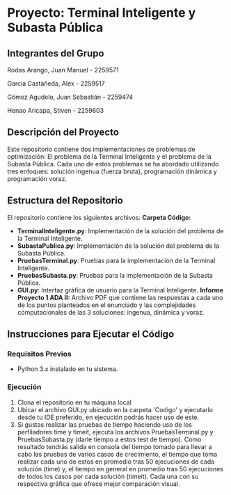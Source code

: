 # Proyecto: Terminal Inteligente y Subasta Pública

## Integrantes del Grupo

Rodas Arango, Juan Manuel - 2259571

García Castañeda, Alex - 2259517

Gómez Agudelo, Juan Sebastián - 2259474

Henao Aricapa, Stiven - 2259603

## Descripción del Proyecto
Este repositorio contiene dos implementaciones de problemas de optimización: El problema de la Terminal Inteligente y el problema de la Subasta Pública. Cada uno de estos problemas se ha abordado utilizando tres enfoques: solución ingenua (fuerza bruta), programación dinámica y programación voraz.

## Estructura del Repositorio
El repositorio contiene los siguientes archivos:
**Carpeta Código:**
  - **TerminalInteligente.py**: Implementación de la solución del problema de la Terminal Inteligente.
  - **SubastaPublica.py**: Implementación de la solución del problema de la Subasta Pública.
  - **PruebasTerminal.py**: Pruebas para la implementación de la Terminal Inteligente.
  - **PruebasSubasta.py**: Pruebas para la implementación de la Subasta Pública.
  - **GUI.py**: Interfaz gráfica de usuario para la Terminal Inteligente.
**Informe Proyecto 1 ADA II:** Archivo PDF que contiene las respuestas a cada uno de los puntos planteados en el enunciado y las complejidades computacionales de las 3 soluciones: ingenua, dinámica y voraz.

## Instrucciones para Ejecutar el Código

### Requisitos Previos
- Python 3.x instalado en tu sistema.

### Ejecución
1. Clona el repositorio en tu máquina local
2. Ubicar el archivo GUI.py ubicado en la carpeta 'Codigo' y ejecutarlo desde tu IDE preferido, en ejecución podrás hacer uso de este.
3. Si gustas realizar las pruebas de tiempo haciendo uso de los perfiladores time y timeit, ejecuta los archivos PruebasTerminal.py y PruebasSubasta.py (darle tiempo a estos test de tiempo). Como resultado tendrás salida en consola del tiempo tomado para llevar a cabo las pruebas de varios casos de crecimiento, el tiempo que toma realizar cada uno de estos en promedio tras 50 ejecuciones de cada solución (time) y, el tiempo en general en promedio tras 50 ejecuciones de todos los casos por cada solución (timeit). Cada una con su respectiva gráfica que ofrece mejor comparación visual.

